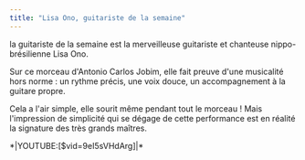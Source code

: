 ```yaml
---
title: "Lisa Ono, guitariste de la semaine"
---
```


la guitariste de la semaine est la merveilleuse guitariste et chanteuse 
nippo-brésilienne Lisa Ono.

Sur ce morceau d'Antonio Carlos Jobim, elle fait preuve d'une musicalité hors 
norme : un rythme précis, une voix douce, un accompagnement à la guitare 
propre.

Cela a l'air simple, elle sourit même pendant tout le morceau ! Mais 
l'impression de simplicité qui se dégage de cette performance est en réalité la 
signature des très grands maîtres.

\*\|YOUTUBE:[$vid=9eI5sVHdArg]\|\*
